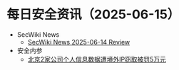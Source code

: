 # 每日安全资讯（2025-06-15）

- SecWiki News
  - [SecWiki News 2025-06-14 Review](http://www.sec-wiki.com/?2025-06-14)
- 安全内参
  - [北京2家公司个人信息数据遭境外IP窃取被罚5万元](https://mp.weixin.qq.com/s?__biz=MzI4NDY2MDMwMw==&mid=2247514517&idx=1&sn=85c05d1e9db9499907a269944c93a2bc)
